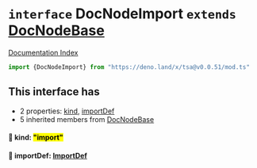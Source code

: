 # `interface` DocNodeImport `extends` [DocNodeBase](../private.interface.DocNodeBase/README.md)

[Documentation Index](../README.md)

```ts
import {DocNodeImport} from "https://deno.land/x/tsa@v0.0.51/mod.ts"
```

## This interface has

- 2 properties:
[kind](#-kind-import),
[importDef](#-importdef-importdef)
- 5 inherited members from [DocNodeBase](../private.interface.DocNodeBase/README.md)


#### 📄 kind: <mark>"import"</mark>



#### 📄 importDef: [ImportDef](../interface.ImportDef/README.md)




